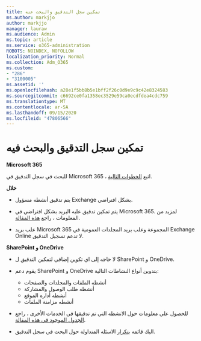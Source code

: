 ```yaml
---
title: تمكين سجل التدقيق والبحث عنه
ms.author: markjjo
author: markjjo
manager: lauraw
ms.audience: Admin
ms.topic: article
ms.service: o365-administration
ROBOTS: NOINDEX, NOFOLLOW
localization_priority: Normal
ms.collection: Adm_O365
ms.custom:
- "286"
- "3100005"
ms.assetid: ''
ms.openlocfilehash: a28e1f5bb8b5e1bff2f26c0d9e9c9c42e8324583
ms.sourcegitcommit: c6692ce0fa1358ec3529e59ca0ecdfdea4cdc759
ms.translationtype: MT
ms.contentlocale: ar-SA
ms.lasthandoff: 09/15/2020
ms.locfileid: "47806566"
---
```

# <a name="enable-and-search-the-audit-log"></a>تمكين سجل التدقيق والبحث فيه

**Microsoft 365**

للبحث في سجل التدقيق في Microsoft 365 ، اتبع [الخطوات التالية](https://docs.microsoft.com/microsoft-365/compliance/search-the-audit-log-in-security-and-compliance#search-the-audit-log).

**خلال**

- يتم تدقيق أنشطه مسؤول Exchange بشكل افتراضي.

- يتم تمكين تدقيق علبه البريد بشكل افتراضي في Microsoft 365. لمزيد من المعلومات ، راجع  [هذه المقالة](https://docs.microsoft.com/microsoft-365/compliance/enable-mailbox-auditing).

- علب بريد Microsoft 365 المجموعة وعلب بريد المجلدات العمومية في Exchange Online لا تدعم تسجيل التدقيق.

**SharePoint و OneDrive**

- لا حاجه إلى اي تكوين إضافي لتمكين التدقيق ل SharePoint و OneDrive.

- يقوم دعم SharePoint و OneDrive بتدوين أنواع النشاطات التالية:

    - أنشطه الملفات والمجلدات والصفحات
    - أنشطه طلب الوصول والمشاركة
    - أنشطه أداره الموقع
    - أنشطه مزامنة الملفات

- للحصول علي معلومات حول الانشطه التي تم تدقيقها في الخدمات الأخرى ، راجع  [الجدول الموجود في هذه المقالة](https://docs.microsoft.com/microsoft-365/compliance/search-the-audit-log-in-security-and-compliance#audited-activities).

- اليك قائمه [بتكرار](https://docs.microsoft.com/microsoft-365/compliance/search-the-audit-log-in-security-and-compliance#frequently-asked-questions) الاسئله المتداولة حول البحث في سجل التدقيق.